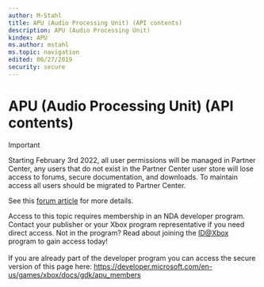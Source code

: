 ```yaml
---
author: M-Stahl
title: APU (Audio Processing Unit) (API contents)
description: APU (Audio Processing Unit)
kindex: APU
ms.author: mstahl
ms.topic: navigation
edited: 06/27/2019
security: secure
---
```


# APU (Audio Processing Unit) (API contents)
> [!IMPORTANT]
> Starting February 3rd 2022, all user permissions will be managed in Partner Center, any users that do not exist in the Partner Center user store will lose access to forums, secure documentation, and downloads. To maintain access all users should be migrated to Partner Center. <p></p>See this <a href="https://forums.xboxlive.com/articles/132187/breaking-change-user-access-for-forums-secure-docu.html">forum article</a> for more details.  

 Access to this topic requires membership in an NDA developer program. Contact your publisher or your Xbox program representative if you need direct access. Not in the program? Read about joining the <a href="https://www.xbox.com/Developers/id">ID@Xbox</a> program to gain access today!  <br/><br/>If you are already part of the developer program you can access the secure version of this page here: <a target="_blank" href="https://developer.microsoft.com/en-us/games/xbox/docs/gdk/apu_members">https://developer.microsoft.com/en-us/games/xbox/docs/gdk/apu_members</a>